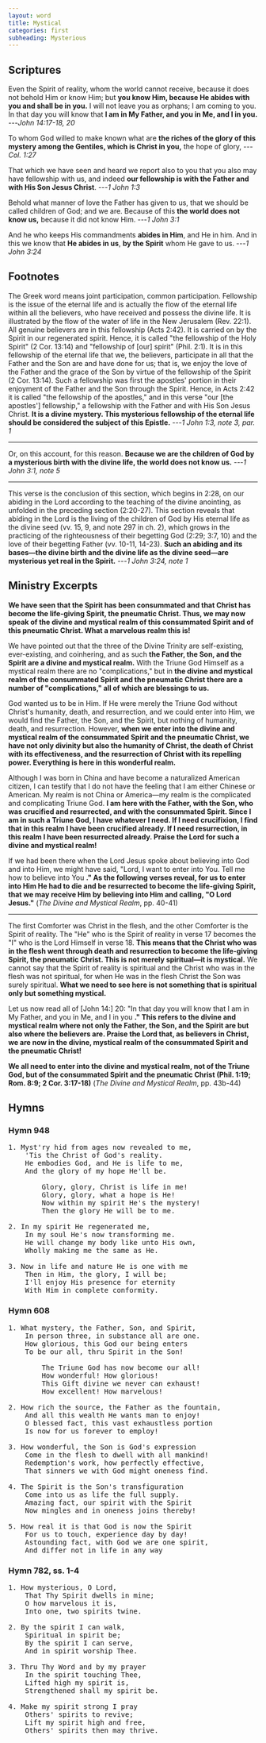 ```yaml
---
layout: word
title: Mystical
categories: first
subheading: Mysterious
---
```


## Scriptures

Even the Spirit of reality, whom the world cannot receive, because it does not behold Him or know Him; but **you know Him, because He abides with you and shall be in you.** I will not leave you as orphans; I am coming to you. In that day you will know that **I am in My Father, and you in Me, and I in you.**
---_John 14:17-18, 20_

To whom God willed to make known what are **the riches of the glory of this mystery among the Gentiles, which is Christ in you,** the hope of glory,
---_Col. 1:27_

That which we have seen and heard we report also to you that you also may have fellowship with us, and indeed **our fellowship is with the Father and with His Son Jesus Christ**.
---_1 John 1:3_

Behold what manner of love the Father has given to us, that we should be called children of God; and we are. Because of this **the world does not know us,** because it did not know Him.
---_1 John 3:1_

And he who keeps His commandments **abides in Him**, and He in him. And in this we know that **He abides in us**, **by the Spirit** whom He gave to us.
---_1 John 3:24_

## Footnotes

The Greek word means joint participation, common participation. Fellowship is the issue of the eternal life and is actually the flow of the eternal life within all the believers, who have received and possess the divine life. It is illustrated by the flow of the water of life in the New Jerusalem (Rev. 22:1). All genuine believers are in this fellowship (Acts 2:42). It is carried on by the Spirit in our regenerated spirit. Hence, it is called "the fellowship of the Holy Spirit" (2 Cor. 13:14) and "fellowship of [our] spirit" (Phil. 2:1). It is in this fellowship of the eternal life that we, the believers, participate in all that the Father and the Son are and have done for us; that is, we enjoy the love of the Father and the grace of the Son by virtue of the fellowship of the Spirit (2 Cor. 13:14). Such a fellowship was first the apostles' portion in their enjoyment of the Father and the Son through the Spirit. Hence, in Acts 2:42 it is called "the fellowship of the apostles," and in this verse "our [the apostles'] fellowship," a fellowship with the Father and with His Son Jesus Christ. **It is a divine mystery. This mysterious fellowship of the eternal life should be considered the subject of this Epistle.**
---_1 John 1:3, note 3, par. 1_

---

Or, on this account, for this reason. **Because we are the children of God by a mysterious birth with the divine life, the world does not know us.**
---_1 John 3:1, note 5_

---

This verse is the conclusion of this section, which begins in 2:28, on our abiding in the Lord according to the teaching of the divine anointing, as unfolded in the preceding section (2:20-27). This section reveals that abiding in the Lord is the living of the children of God by His eternal life as the divine seed (vv. 15, 9, and note 297 in ch. 2), which grows in the practicing of the righteousness of their begetting God (2:29; 3:7, 10) and the love of their begetting Father (vv. 10-11, 14-23). **Such an abiding and its bases—the divine birth and the divine life as the divine seed—are mysterious yet real in the Spirit.**
---_1 John 3:24, note 1_

## Ministry Excerpts

**We have seen that the Spirit has been consummated and that Christ has become the life-giving Spirit, the pneumatic Christ. Thus, we may now speak of the divine and mystical realm of this consummated Spirit and of this pneumatic Christ. What a marvelous realm this is!**

We have pointed out that the three of the Divine Trinity are self-existing, ever-existing, and coinhering, and as such **the Father, the Son, and the Spirit are a divine and mystical realm.** With the Triune God Himself as a mystical realm there are no "complications," but in **the divine and mystical realm of the consummated Spirit and the pneumatic Christ there are a number of "complications," all of which are blessings to us.**

God wanted us to be in Him. If He were merely the Triune God without Christ's humanity, death, and resurrection, and we could enter into Him, we would find the Father, the Son, and the Spirit, but nothing of humanity, death, and resurrection. However, **when we enter into the divine and mystical realm of the consummated Spirit and the pneumatic Christ, we have not only divinity but also the humanity of Christ, the death of Christ with its effectiveness, and the resurrection of Christ with its repelling power. Everything is here in this wonderful realm.**

Although I was born in China and have become a naturalized American citizen, I can testify that I do not have the feeling that I am either Chinese or American. My realm is not China or America—my realm is the complicated and complicating Triune God. **I am here with the Father, with the Son, who was crucified and resurrected, and with the consummated Spirit. Since I am in such a Triune God, I have whatever I need. If I need crucifixion, I find that in this realm I have been crucified already. If I need resurrection, in this realm I have been resurrected already. Praise the Lord for such a divine and mystical realm!**

If we had been there when the Lord Jesus spoke about believing into God and into Him, we might have said, "Lord, I want to enter into You. Tell me how to believe into You **." As the following verses reveal, for us to enter into Him He had to die and be resurrected to become the life-giving Spirit, that we may receive Him by believing into Him and calling, "O Lord Jesus."** (_The Divine and Mystical Realm_, pp. 40-41)

---

The first Comforter was Christ in the flesh, and the other Comforter is the Spirit of reality. The "He" who is the Spirit of reality in verse 17 becomes the "I" who is the Lord Himself in verse 18. **This means that the Christ who was in the flesh went through death and resurrection to become the life-giving Spirit, the pneumatic Christ. This is not merely spiritual—it is mystical.** We cannot say that the Spirit of reality is spiritual and the Christ who was in the flesh was not spiritual, for when He was in the flesh Christ the Son was surely spiritual. **What we need to see here is not something that is spiritual only but something mystical.**

Let us now read all of [John 14:] 20: "In that day you will know that I am in My Father, and you in Me, and I in you **." This refers to the divine and mystical realm where not only the Father, the Son, and the Spirit are but also where the believers are. Praise the Lord that, as believers in Christ, we are now in the divine, mystical realm of the consummated Spirit and the pneumatic Christ!**

**We all need to enter into the divine and mystical realm, not of the Triune God, but of the consummated Spirit and the pneumatic Christ (Phil. 1:19; Rom. 8:9; 2 Cor. 3:17-18)** (_The Divine and Mystical Realm_, pp. 43b-44)

## Hymns

### Hymn 948

<pre>
1. Myst'ry hid from ages now revealed to me,
    'Tis the Christ of God's reality.
    He embodies God, and He is life to me,
    And the glory of my hope He'll be.

        Glory, glory, Christ is life in me!
        Glory, glory, what a hope is He!
        Now within my spirit He's the mystery!
        Then the glory He will be to me.

2. In my spirit He regenerated me,
    In my soul He's now transforming me.
    He will change my body like unto His own,
    Wholly making me the same as He.

3. Now in life and nature He is one with me
    Then in Him, the glory, I will be;
    I'll enjoy His presence for eternity
    With Him in complete conformity.
</pre>

### Hymn 608 

<pre>
1. What mystery, the Father, Son, and Spirit,
    In person three, in substance all are one.
    How glorious, this God our being enters
    To be our all, thru Spirit in the Son!

        The Triune God has now become our all!
        How wonderful! How glorious!
        This Gift divine we never can exhaust!
        How excellent! How marvelous!

2. How rich the source, the Father as the fountain,
    And all this wealth He wants man to enjoy!
    O blessed fact, this vast exhaustless portion
    Is now for us forever to employ!

3. How wonderful, the Son is God's expression
    Come in the flesh to dwell with all mankind!
    Redemption's work, how perfectly effective,
    That sinners we with God might oneness find.

4. The Spirit is the Son's transfiguration
    Come into us as life the full supply.
    Amazing fact, our spirit with the Spirit
    Now mingles and in oneness joins thereby!

5. How real it is that God is now the Spirit
    For us to touch, experience day by day!
    Astounding fact, with God we are one spirit,
    And differ not in life in any way
</pre>

### Hymn 782, ss. 1-4

<pre>
1. How mysterious, O Lord,
    That Thy Spirit dwells in mine;
    O how marvelous it is,
    Into one, two spirits twine.

2. By the spirit I can walk,
    Spiritual in spirit be;
    By the spirit I can serve,
    And in spirit worship Thee.

3. Thru Thy Word and by my prayer
    In the spirit touching Thee,
    Lifted high my spirit is,
    Strengthened shall my spirit be.

4. Make my spirit strong I pray
    Others' spirits to revive;
    Lift my spirit high and free,
    Others' spirits then may thrive.
</pre>
